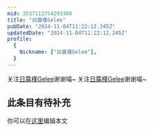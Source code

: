 ```yaml
---
mid: 3537112754293368
title: "日露槿Gelee"
pubDate: "2024-11-04T11:22:12.245Z"
updatedDate: "2024-11-04T11:22:12.245Z"
profile:
  {
    Nickname: ["日露槿Gelee"],
  }
---
```


关注[日露槿Gelee](https://space.bilibili.com/3537112754293368)谢谢喵~ 关注[日露槿Gelee](https://space.bilibili.com/3537112754293368)谢谢喵~

## 此条目有待补充
你可以在[这里](https://github.com/Yuhanawa/VTuber.ICU-Content/edit/master/v/日露槿Gelee/index.md)编辑本文
